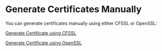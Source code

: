 # Generate Certificates Manually

You can generate certificates manually using either CFSSL or OpenSSL: 

[Generate Certificate using CFSSL](./Certificate-Manual.CFSSL.md)

[Generate Certificate using OpenSSL](./Certificate-Manual.OpenSSL.md)

